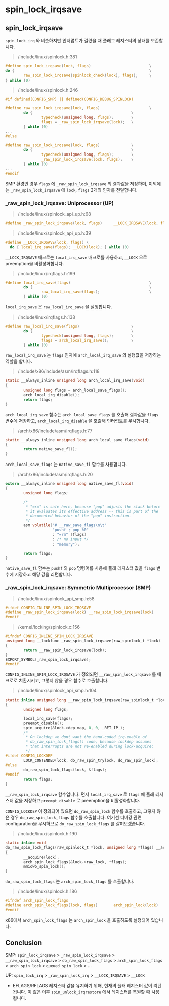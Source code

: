 # spin\_lock\_irqsave

## spin\_lock\_irqsave

`spin_lock_irq` 와 비슷하지만 인터럽트가 걸렸을 때 플래그 레지스터의 상태를 보존합니다.

> /include/linux/spinlock.h:381

```c
#define spin_lock_irqsave(lock, flags)                          \
do {                                                            \
        raw_spin_lock_irqsave(spinlock_check(lock), flags);     \
} while (0)
```

> /include/linux/spinlock.h:246

```c
#if defined(CONFIG_SMP) || defined(CONFIG_DEBUG_SPINLOCK)

#define raw_spin_lock_irqsave(lock, flags)                      \
        do {                                            \
                typecheck(unsigned long, flags);        \
                flags = _raw_spin_lock_irqsave(lock);   \
        } while (0)
...
#else

#define raw_spin_lock_irqsave(lock, flags)              \
        do {                                            \
                typecheck(unsigned long, flags);        \
                _raw_spin_lock_irqsave(lock, flags);    \
        } while (0)
...
#endif
```

SMP 환경인 경우 `flags` 에 `_raw_spin_lock_irqsave` 의 결과값을 저장하며, 이외에는 `_raw_spin_lock_irqsave` 에 `lock`, `flags` 2개의 인자를 전달합니다.



### \_raw\_spin\_lock\_irqsave: Uniprocessor \(UP\)

> /include/linux/spinlock\_api\_up.h:68

```c
#define _raw_spin_lock_irqsave(lock, flags)     __LOCK_IRQSAVE(lock, flags)
```

> /include/linux/spinlock\_api\_up.h:39

```c
#define __LOCK_IRQSAVE(lock, flags) \
  do { local_irq_save(flags); __LOCK(lock); } while (0)
```

`__LOCK_IRQSAVE` 매크로는 `local_irq_save` 매크로를 사용하고, `__LOCK` 으로 preemption을 비활성화합니다.

> /include/linux/irqflags.h:199

```c
#define local_irq_save(flags)                                   \
        do {                                                    \
                raw_local_irq_save(flags);                      \
        } while (0)
```

`local_irq_save` 은 `raw_local_irq_save` 을 실행합니다.

> /include/linux/irqflags.h:138

```c
#define raw_local_irq_save(flags)                       \
        do {                                            \
                typecheck(unsigned long, flags);        \
                flags = arch_local_irq_save();          \
        } while (0)
```

`raw_local_irq_save` 는 `flags` 인자에 `arch_local_irq_save` 의 실행값을 저장하는 역할을 합니다.

> /include/x86/include/asm/irqflags.h:118

```c
static __always_inline unsigned long arch_local_irq_save(void)
{
        unsigned long flags = arch_local_save_flags();
        arch_local_irq_disable();
        return flags;
}
```

`arch_local_irq_save` 함수는 `arch_local_save_flags` 를 호출해 결과값을 `flags` 변수에 저장하고, `arch_local_irq_disable` 을 호출해 인터럽트를 무시합니다.

> /arch/x86/include/asm/irqflags.h:77

```c
static __always_inline unsigned long arch_local_save_flags(void)
{
        return native_save_fl();
}
```

`arch_local_save_flags` 는 `native_save_fl` 함수를 사용합니다.

> /arch/x86/include/asm/irqflags.h:20

```c
extern __always_inline unsigned long native_save_fl(void)
{
        unsigned long flags;

        /*
         * "=rm" is safe here, because "pop" adjusts the stack before
         * it evaluates its effective address -- this is part of the
         * documented behavior of the "pop" instruction.
         */
        asm volatile("# __raw_save_flags\n\t"
                     "pushf ; pop %0"
                     : "=rm" (flags)
                     : /* no input */
                     : "memory");

        return flags;
}
```

`native_save_fl` 함수는 `pushf` 와 `pop` 명령어를 사용해 플래 레지스터 값을 `flags` 변수에 저장하고 해당 값을 리턴합니다.



### \_raw\_spin\_lock\_irqsave: Symmetric Multiprocessor \(SMP\)

> /include/linux/spinlock\_api\_smp.h:58

```c
#ifdef CONFIG_INLINE_SPIN_LOCK_IRQSAVE
#define _raw_spin_lock_irqsave(lock) __raw_spin_lock_irqsave(lock)
#endif
```

> /kernel/locking/spinlock.c:156

```c
#ifndef CONFIG_INLINE_SPIN_LOCK_IRQSAVE
unsigned long __lockfunc _raw_spin_lock_irqsave(raw_spinlock_t *lock)
{
        return __raw_spin_lock_irqsave(lock);
}
EXPORT_SYMBOL(_raw_spin_lock_irqsave);
#endif
```

`CONFIG_INLINE_SPIN_LOCK_IRQSAVE` 가 정의되면 `__raw_spin_lock_irqsave` 를 매크로로 치환시키고, 그렇지 않을 경우 함수로 호출합니다.

> /include/linux/spinlock\_api\_smp.h:104

```c
static inline unsigned long __raw_spin_lock_irqsave(raw_spinlock_t *lock)
{
        unsigned long flags;

        local_irq_save(flags);
        preempt_disable();
        spin_acquire(&lock->dep_map, 0, 0, _RET_IP_);
        /*
         * On lockdep we dont want the hand-coded irq-enable of
         * do_raw_spin_lock_flags() code, because lockdep assumes
         * that interrupts are not re-enabled during lock-acquire:
         */
#ifdef CONFIG_LOCKDEP
        LOCK_CONTENDED(lock, do_raw_spin_trylock, do_raw_spin_lock);
#else
        do_raw_spin_lock_flags(lock, &flags);
#endif
        return flags;
}
```

`__raw_spin_lock_irqsave` 함수입니다. 먼저 `local_irq_save` 로 `flags` 에 플래 레지스터 값을 저장하고 `preempt_disable` 로 preemption을 비활성화합니다.

`CONFIG_LOCKDEP` 이 정의되어 있으면 `do_raw_spin_lock` 함수를 호출하고, 그렇지 않은 경우 `do_raw_spin_lock_flags` 함수를 호출합니다. 여기선 디버깅 관련 configuration을 무시하므로 `do_raw_spin_lock_flags` 를 살펴보겠습니다.

> /include/linux/spinlock.h:190

```c
static inline void
do_raw_spin_lock_flags(raw_spinlock_t *lock, unsigned long *flags) __acquires(lock)
{
        __acquire(lock);
        arch_spin_lock_flags(&lock->raw_lock, *flags);
        mmiowb_spin_lock();
}
```

`do_raw_spin_lock_flags` 는 `arch_spin_lock_flags` 를 호출합니다.

> /include/linux/spinlock.h:186

```c
#ifndef arch_spin_lock_flags
#define arch_spin_lock_flags(lock, flags)       arch_spin_lock(lock)
#endif
```

x86에서 `arch_spin_lock_flags` 는 `arch_spin_lock` 을 호출하도록 설정되어 있습니다.



## Conclusion

SMP: `spin_lock_irqsave` &gt; `_raw_spin_lock_irqsave` &gt; `__raw_spin_lock_irqsave` &gt; `do_raw_spin_lock_flags` &gt; `arch_spin_lock_flags` &gt; `arch_spin_lock` &gt; `queued_spin_lock` &gt; ...

UP: `spin_lock_irq` &gt; `_raw_spin_lock_irq` &gt; `__LOCK_IRQSAVE` &gt; `__LOCK` 

* EFLAGS/RFLAGS 레지스터 값을 유지하기 위해, 현재의 플래 레지스터 값이 리턴됩니다. 이 값은 이후 `spin_unlock_irqrestore` 에서 레지스터를 복원할 때 사용됩니다.

